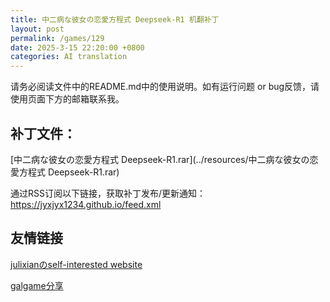 ```yaml
---
title: 中二病な彼女の恋愛方程式 Deepseek-R1 机翻补丁
layout: post
permalink: /games/129
date: 2025-3-15 22:20:00 +0800
categories: AI translation
---
```



请务必阅读文件中的README.md中的使用说明。如有运行问题 or bug反馈，请使用页面下方的邮箱联系我。



## 补丁文件：

[中二病な彼女の恋愛方程式 Deepseek-R1.rar](../resources/中二病な彼女の恋愛方程式 Deepseek-R1.rar)

 

通过RSS订阅以下链接，获取补丁发布/更新通知：https://jyxjyx1234.github.io/feed.xml

## 友情链接

[julixianのself-interested website](https://julixian-siw.worldsystem.top/) 

[galgame分享](https://t.me/galgpt)
